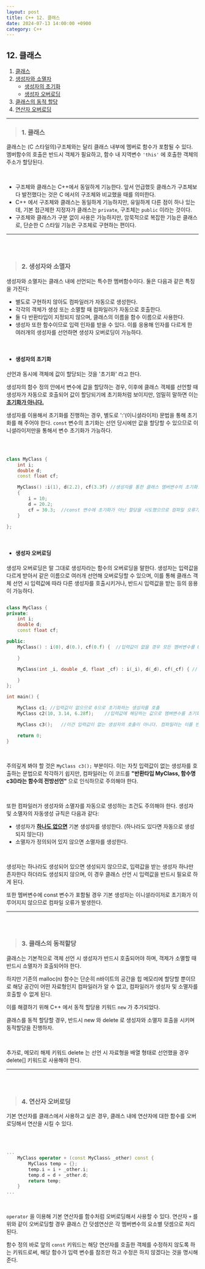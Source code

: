 ```yaml
---
layout: post
title: C++ 12. 클래스
date: 2024-07-13 14:00:00 +0900
category: C++
---
```


## 12. 클래스

1. [클래스](#1-클래스)
2. [생성자와 소멸자](#2-생성자와-소멸자)
	- [생성자의 초기화](#생성자의-초기화)
	- [생성자 오버로딩](#생성자-오버로딩)
3. [클래스의 동적 할당](#3-클래스의-동적할당)
4. [연산자 오버로딩](#4-연산자-오버로딩)


---

>### 1. 클래스

클래스는 (C 스타일의)구조체와는 달리 클래스 내부에 멤버로 함수가 포함될 수 있다.
멤버함수의 호출은 반드시 객체가 필요하고, 함수 내 지역변수 `'this'` 에 호출한 객체의 주소가 할당된다.

<br>

- 구조체와 클래스는 C++에서 동일하게 기능한다. 앞서 언급했듯 클래스가 구조체보다 발전했다는 것은 C 에서의 구조체와 비교했을 때를 의미한다.
- C++ 에서 구조체와 클래스는 동일하게 기능하지만, 유일하게 다른 점이 하나 있는데, 기본 접근제한 지정자가 클래스는 `private`, 구조체는 `public` 이라는 것이다.
- 구조체와 클래스가 구분 없이 사용은 가능하지만, 암묵적으로 복잡한 기능은 클래스로, 단순한 C 스타일 기능은 구조체로 구현하는 편이다.

---

<br><br>

>### 2. 생성자와 소멸자

생성자와 소멸자는 클래스 내에 선언되는 특수한 멤버함수이다. 둘은 다음과 같은 특징을 가진다:

- 별도로 구현하지 않아도 컴파일러가 자동으로 생성한다.
- 각각의 객체가 생성 또는 소멸할 때 컴파일러가 자동으로 호출한다.
- 둘 다 반환타입이 지정되지 않으며, 클래스의 이름을 함수 이름으로 사용한다.
- 생성자 또한 함수이므로 입력 인자를 받을 수 있다. 이를 응용해 인자를 다르게 한 여러개의 생성자를 선언하면 생성자 오버로딩이 가능하다.

<br>

- #### 생성자의 초기화

선언과 동시에 객체에 값이 할당되는 것을 '초기화' 라고 한다.

생성자의 함수 정의 안에서 변수에 값을 할당하는 경우, 이후에 클래스 객체를 선언할 때 생성자가 자동으로 호출되어 값이 할당되기에 초기화처럼 보이지만, 엄밀히 말하면 이는 **<u>초기화가 아니다.</u>**

생성자를 이용해서 초기화를 진행하는 경우, 별도로 ':'(이니셜라이저) 문법을 통해 초기화를 해 주어야 한다.
`const` 변수의 초기화는 선언 당시에만 값을 할당할 수 있으므로 이니셜라이저만을 통해서 변수 초기화가 가능하다.

<br>

```cpp

class MyClass {
	int i;
	double d;
	const float cf;

	MyClass() :i(1), d(2.2), cf(3.3f) //생성자를 통한 클래스 멤버변수의 초기화.
	{
		i = 10;
		d = 20.2;
		cf = 30.3;	//const 변수에 초기화가 아닌 할당을 시도했으므로 컴파일 오류가 발생한다.
	}

};

```

<br>

- #### 생성자 오버로딩

생성자 오버로딩은 말 그대로 생성자라는 함수의 오버로딩을 말한다. 생성자는 입력값을 다르게 받아서 같은 이름으로 여러개 선언해 오버로딩할 수 있으며, 이를 통해 클래스 객체 선언 시 입력값에 따라 다른 생성자를 호출시키거나, 반드시 입력값을 받는 등의 응용이 가능하다.

```cpp

class MyClass {
private:
	int i;
	double d;
	const float cf;

public:
	MyClass() : i(0), d(0.), cf(0.f) {	//입력값이 없을 경우 모든 멤버변수를 0으로 초기화하는 생성자

	}

	MyClass(int _i, double _d, float _cf) : i(_i), d(_d), cf(_cf) {	//입력값을 받아서 입력값으로 멤버변수를 초기화해주는 생성자

	}
};

int main() {

	MyClass c1;	//입력값이 없으므로 0으로 초기화하는 생성자를 호출
	MyClass c2(10, 3.14, 6.28f);	//입력값에 해당하는 값으로 멤벼변수를 초기화하는 생성자를 호출

	MyClass c3();	//이건 입력값이 없는 생성자의 호출이 아니다. 컴파일러는 이를 반환타입 MyClass, 함수명 c3()라는 함수의 전방선언으로 컴파일한다.

	return 0;
}

```

<br>

주의깊게 봐야 할 것은 `MyClass c3();` 부분이다. 이는 자칫 입력값이 없는 생성자를 호출하는 문법으로 착각하기 쉽지만, 컴파일러는 이 코드를 **"반환타입 MyClass, 함수명 c3()라는 함수의 전방선언"** 으로 인식하므로 주의해야 한다.

<br>

또한 컴파일러가 생성자와 소멸자를 자동으로 생성하는 조건도 주의해야 한다. 생성자 및 소멸자의 자동생성 규칙은 다음과 같다:

- 생성자가 **<u>하나도 없으면</u>** 기본 생성자를 생성한다. (하나라도 있다면 자동으로 생성되지 않는다)
- 소멸자가 정의되어 있지 않으면 소멸자를 생성한다.

<br>

생성자는 하나라도 생성되어 있으면 생성되지 않으므로, 입력값을 받는 생성자 하나만 존자한다 하더라도 생성되지 않으며, 이 경우 클래스 선언 시 입력값을 반드시 필요로 하게 된다.

또한 멤버변수에 const 변수가 포함될 경우 기본 생성자는 이니셜라이저로 초기화가 이루어지지 않으므로 컴파일 오류가 발생한다.

---

<br><br>

>### 3. 클래스의 동적할당

클래스는 기본적으로 객체 선언 시 생성자가 반드시 호출되어야 하며, 객제가 소멸할 때 반드시 소멸자가 호출되어야 한다.

하지만 기존의 malloc(n) 함수는 단순히 n바이트의 공간을 힙 메모리에 할당할 뿐이므로 해당 공간이 어떤 자료형인지 컴파일러가 알 수 없고, 컴파일러가 생성자 및 소멸자를 호출할 수 없게 된다.

이를 해결하기 위해 C++ 에서 동적 할당용 키워드 `new` 가 추가되었다.

클래스를 동적 할당할 경우, 반드시 new 와 delete 로 생성자와 소멸자 호출을 시키며 동적할당을 진행하자.

<br>

추가로, 메모리 해제 키워드 delete 는 선언 시 자료형을 배열 형태로 선언했을 경우 delete[] 키워드로 사용해야 한다.

---

<br><br>

>### 4. 연산자 오버로딩

기본 연산자를 클래스에서 사용하고 싶은 경우, 클래스 내에 연산자에 대한 함수를 오버로딩해서 연산을 시킬 수 있다.

<br>

```cpp

...
	MyClass operator + (const MyClass& _other) const {
		MyClass temp = {};
		temp.i = i + _other.i;
		temp.d = d + _other.d;
		return temp;
	}
...


```

<br>

`operator` 을 이용해 기본 연산자를 함수처럼 오버로딩해서 사용할 수 있다. 연산자 `+` 를 위와 같이 오버로딩할 경우 클래스 간 덧셈연산은 각 멤버변수의 요소별 덧셈으로 처리된다.

함수 정의 바로 앞의 `const` 키워드는 해당 연산자를 호출한 객체를 수정하지 않도록 하는 키워드로써, 해당 함수가 입력 변수를 참조만 하고 수정은 하지 않겠다는 것을 명시해 준다.